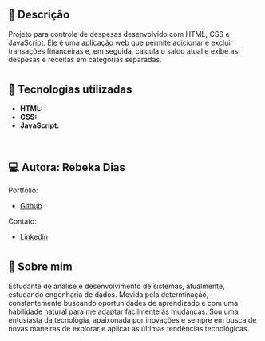 
## 🧾 Descrição

Projeto para controle de despesas desenvolvido com HTML, CSS e JavaScript. Ele é uma aplicação web que permite adicionar e excluir transações financeiras e, em seguida, calcula o saldo atual e exibe as despesas e receitas em categorias separadas.

<h1>

## 🔌 Tecnologias utilizadas

- **HTML:** 
- **CSS:** 
- **JavaScript:**

<br>

## 💻 Autora: Rebeka Dias

Portfólio:
- [Github](https://github.com/Beckyyy07)

Contato:
- [Linkedin](https://www.linkedin.com/in/rebeka-dias-864608205/)

<h1>

## 🚀 Sobre mim
Estudante de análise e desenvolvimento de sistemas, atualmente, estudando engenharia de dados. 
Movida pela determinação, constantemente buscando oportunidades de aprendizado e com uma habilidade natural para me adaptar facilmente às mudanças. Sou uma entusiasta da tecnologia, apaixonada por inovações e sempre em busca de novas maneiras de explorar e aplicar as últimas tendências tecnológicas.
